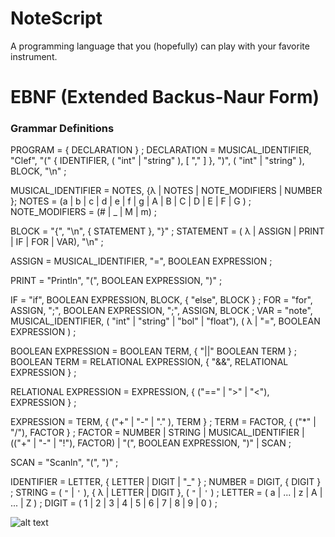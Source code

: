 # NoteScript
A programming language that you (hopefully) can play with your favorite instrument.


# EBNF (Extended Backus-Naur Form)

### Grammar Definitions
PROGRAM = { DECLARATION } ;
DECLARATION = MUSICAL_IDENTIFIER, "Clef", "(" { IDENTIFIER, ( "int" | "string" ), [ "," ] }, ")", ( "int" | "string" ), BLOCK, "\n" ;

MUSICAL_IDENTIFIER = NOTES, {λ | NOTES | NOTE_MODIFIERS | NUMBER };
NOTES = (a | b | c | d | e | f | g | A | B | C | D | E | F | G )  ;
NOTE_MODIFIERS = (# | _ | M | m) ;

BLOCK = "{", "\n", { STATEMENT }, "}" ;
STATEMENT = ( λ | ASSIGN | PRINT | IF | FOR | VAR), "\n" ;

ASSIGN = MUSICAL_IDENTIFIER, "=", BOOLEAN EXPRESSION ;

PRINT = "Println", "(", BOOLEAN EXPRESSION, ")" ;

IF = "if", BOOLEAN EXPRESSION, BLOCK, { "else", BLOCK } ;
FOR = "for", ASSIGN, ";", BOOLEAN EXPRESSION, ";", ASSIGN, BLOCK ;
VAR = "note", MUSICAL_IDENTIFIER, ( "int" | "string" | "bol" | "float"), ( λ | "=", BOOLEAN EXPRESSION ) ;

BOOLEAN EXPRESSION = BOOLEAN TERM, { "||" BOOLEAN TERM } ;
BOOLEAN TERM = RELATIONAL EXPRESSION, { "&&", RELATIONAL EXPRESSION } ;

RELATIONAL EXPRESSION = EXPRESSION, { ("==" | ">" | "<"), EXPRESSION } ;

EXPRESSION = TERM, { ("+" | "-" | "." ), TERM } ;
TERM = FACTOR, { ("*" | "/"), FACTOR } ;
FACTOR = NUMBER | STRING | MUSICAL_IDENTIFIER | (("+" | "-" | "!"), FACTOR) | "(", BOOLEAN EXPRESSION, ")" | SCAN ;

SCAN = "Scanln", "(", ")" ;


IDENTIFIER = LETTER, { LETTER | DIGIT | "_" } ;
NUMBER = DIGIT, { DIGIT } ;
STRING = ( `"` | `'` ), { λ | LETTER | DIGIT }, ( `"` | `'` ) ;
LETTER = ( a | ... | z | A | ... | Z ) ;
DIGIT = ( 1 | 2 | 3 | 4 | 5 | 6 | 7 | 8 | 9 | 0 ) ;


![alt text](diagrama.png)
